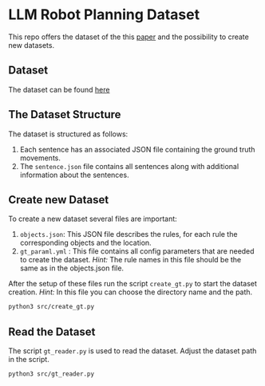 # LLM Robot Planning Dataset

This repo offers the dataset of the this [paper]() and the possibility to create new datasets. 

## Dataset
The dataset can be found [here](https://drive.google.com/drive/folders/10ocT59q-CzqNAOLwHQQTokxN-ECO3asS)

## The Dataset Structure
The dataset is structured as follows:
1. Each sentence has an associated JSON file containing the ground truth movements.
2. The `sentence.json` file contains all sentences along with additional information about the sentences.

## Create new Dataset
To create a new dataset several files are important: 

1. `objects.json`: This JSON file describes the rules, for each rule the corresponding objects and the location. 
2. `gt_paraml.yml` : This file contains all config parameters that are needed to create the dataset. *Hint:* The rule names in this file should be the same as in the objects.json file.

After the setup of these files run the script `create_gt.py` to start the dataset creation.
*Hint:* In this file you can choose the directory name and the path. 

```bash
python3 src/create_gt.py 
```

## Read the Dataset
The script `gt_reader.py` is used to read the dataset.
Adjust the dataset path in the script.

```bash
python3 src/gt_reader.py
```
